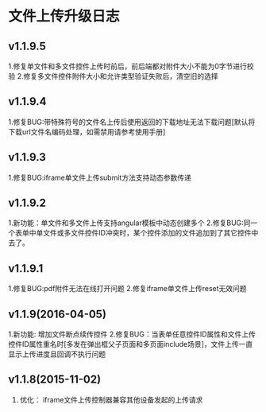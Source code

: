# 文件上传升级日志

## v1.1.9.5
1.修复单文件和多文件控件上传时前后，前后端都对附件大小不能为0字节进行校验
2.修复多文件控件附件大小和允许类型验证失败后，清空旧的选择


## v1.1.9.4
1.修复BUG:带特殊符号的文件名上传后使用返回的下载地址无法下载问题[默认将下载url文件名编码处理，如需禁用请参考使用手册]

## v1.1.9.3
1.修复BUG:iframe单文件上传submit方法支持动态参数传递

## v1.1.9.2
1.新功能：单文件和多文件上传支持angular模板中动态创建多个
2.修复BUG:同一个表单中单文件或多文件控件ID冲突时，某个控件添加的文件追加到了其它控件中去了。

## v1.1.9.1
1.修复BUG:pdf附件无法在线打开问题
2.修复iframe单文件上传reset无效问题


## v1.1.9(2016-04-05)
1.新功能: 增加文件断点续传控件
2.修复BUG：当表单任意控件ID属性和文件上传控件ID属性重名时[多发在弹出框父子页面和多页面include场景]，文件上传一直显示上传进度且回调不执行问题



## v1.1.8(2015-11-02)

1. 优化： iframe文件上传控制器兼容其他设备发起的上传请求
